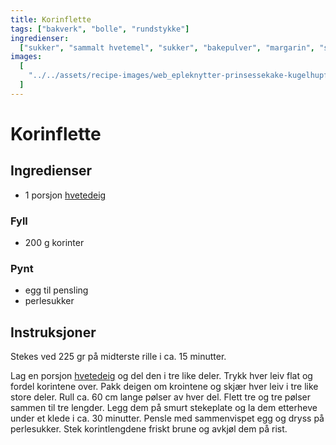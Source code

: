 ```yaml
---
title: Korinflette
tags: ["bakverk", "bolle", "rundstykke"]
ingredienser:
  ["sukker", "sammalt hvetemel", "sukker", "bakepulver", "margarin", "sur melk"]
images:
  [
    "../../assets/recipe-images/web_epleknytter-prinsessekake-kugelhupf-korintflette-eplekake-med-havrefres.jpg",
  ]
---
```


# Korinflette

## Ingredienser

- 1 porsjon [hvetedeig](./hvetedeig)

### Fyll

- 200 g korinter

### Pynt

- egg til pensling
- perlesukker

## Instruksjoner

Stekes ved 225 gr på midterste rille i ca. 15 minutter.

Lag en porsjon [hvetedeig](./hvetedeig) og del den i tre like deler. Trykk hver leiv flat og fordel korintene over. Pakk deigen om krointene og skjær hver leiv i tre like store deler. Rull ca. 60 cm lange pølser av hver del. Flett tre og tre pølser sammen til tre lengder. Legg dem på smurt stekeplate og la dem etterheve under et klede i ca. 30 minutter. Pensle med sammenvispet egg og dryss på perlesukker. Stek korintlengdene friskt brune og avkjøl dem på rist.
